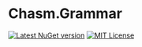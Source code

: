 # Chasm.Grammar

[![Latest NuGet version](https://img.shields.io/nuget/v/Chasm.Grammar)](https://www.nuget.org/packages/Chasm.Grammar/)
[![MIT License](https://img.shields.io/github/license/Chasmical/Chasm.Grammar)](../LICENSE)


